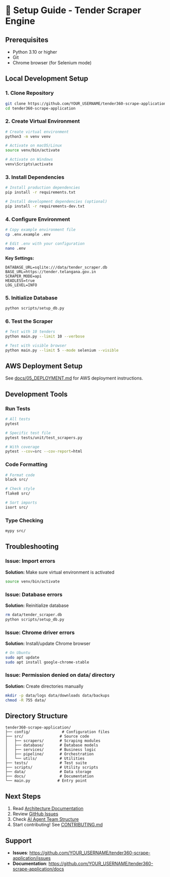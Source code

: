 # 🚀 Setup Guide - Tender Scraper Engine

## Prerequisites

- Python 3.10 or higher
- Git
- Chrome browser (for Selenium mode)

## Local Development Setup

### 1. Clone Repository

```bash
git clone https://github.com/YOUR_USERNAME/tender360-scrape-application.git
cd tender360-scrape-application
```

### 2. Create Virtual Environment

```bash
# Create virtual environment
python3 -m venv venv

# Activate on macOS/Linux
source venv/bin/activate

# Activate on Windows
venv\Scripts\activate
```

### 3. Install Dependencies

```bash
# Install production dependencies
pip install -r requirements.txt

# Install development dependencies (optional)
pip install -r requirements-dev.txt
```

### 4. Configure Environment

```bash
# Copy example environment file
cp .env.example .env

# Edit .env with your configuration
nano .env
```

**Key Settings:**
```
DATABASE_URL=sqlite:///data/tender_scraper.db
BASE_URL=https://tender.telangana.gov.in
SCRAPER_MODE=api
HEADLESS=true
LOG_LEVEL=INFO
```

### 5. Initialize Database

```bash
python scripts/setup_db.py
```

### 6. Test the Scraper

```bash
# Test with 10 tenders
python main.py --limit 10 --verbose

# Test with visible browser
python main.py --limit 5 --mode selenium --visible
```

## AWS Deployment Setup

See [docs/05_DEPLOYMENT.md](./05_DEPLOYMENT.md) for AWS deployment instructions.

## Development Tools

### Run Tests

```bash
# All tests
pytest

# Specific test file
pytest tests/unit/test_scrapers.py

# With coverage
pytest --cov=src --cov-report=html
```

### Code Formatting

```bash
# Format code
black src/

# Check style
flake8 src/

# Sort imports
isort src/
```

### Type Checking

```bash
mypy src/
```

## Troubleshooting

### Issue: Import errors

**Solution:** Make sure virtual environment is activated
```bash
source venv/bin/activate
```

### Issue: Database errors

**Solution:** Reinitialize database
```bash
rm data/tender_scraper.db
python scripts/setup_db.py
```

### Issue: Chrome driver errors

**Solution:** Install/update Chrome browser
```bash
# On Ubuntu
sudo apt update
sudo apt install google-chrome-stable
```

### Issue: Permission denied on data/ directory

**Solution:** Create directories manually
```bash
mkdir -p data/logs data/downloads data/backups
chmod -R 755 data/
```

## Directory Structure

```
tender360-scrape-application/
├── config/              # Configuration files
├── src/                # Source code
│   ├── scrapers/       # Scraping modules
│   ├── database/       # Database models
│   ├── services/       # Business logic
│   ├── pipeline/       # Orchestration
│   └── utils/          # Utilities
├── tests/              # Test suite
├── scripts/            # Utility scripts
├── data/               # Data storage
├── docs/               # Documentation
└── main.py            # Entry point
```

## Next Steps

1. Read [Architecture Documentation](./06_ARCHITECTURE.md)
2. Review [GitHub Issues](./02_GITHUB_ISSUES.md)
3. Check [AI Agent Team Structure](./03_AI_AGENT_TEAM.md)
4. Start contributing! See [CONTRIBUTING.md](../CONTRIBUTING.md)

## Support

- **Issues**: https://github.com/YOUR_USERNAME/tender360-scrape-application/issues
- **Documentation**: https://github.com/YOUR_USERNAME/tender360-scrape-application/docs

